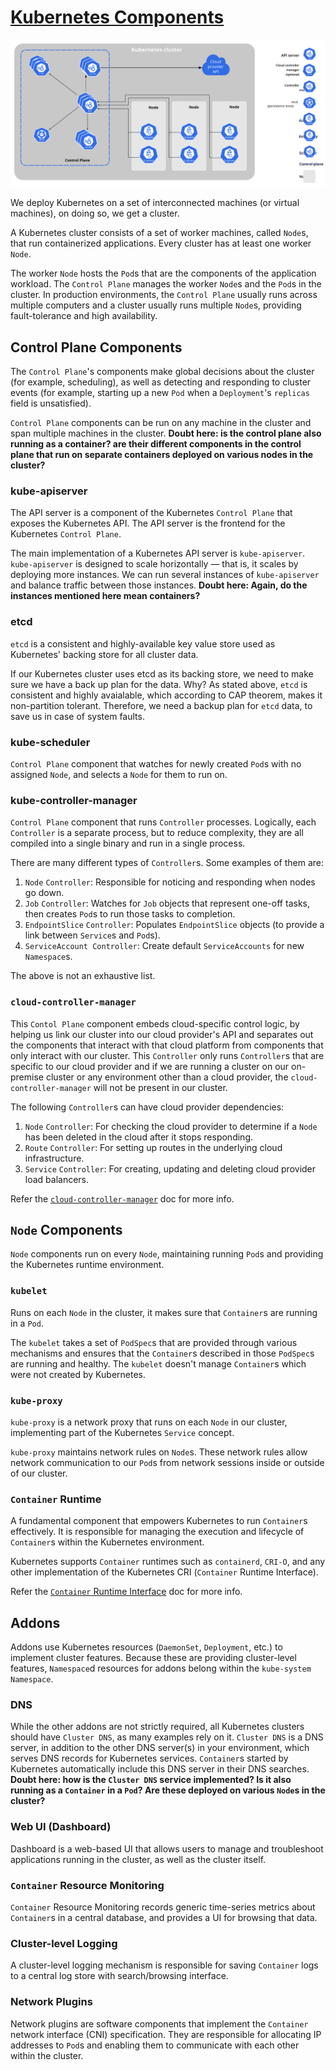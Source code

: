 # [Kubernetes Components](https://kubernetes.io/docs/concepts/overview/components/)

![components-of-kubernetes](images/components-of-kubernetes.svg)

We deploy Kubernetes on a set of interconnected machines (or virtual
machines), on doing so, we get a cluster.

A Kubernetes cluster consists of a set of worker machines, called `Node`s,
that run containerized applications. Every cluster has at least one worker
`Node`.

The worker `Node` hosts the `Pod`s that are the components of the application
workload. The `Control Plane` manages the worker `Node`s and the `Pod`s in the
cluster. In production environments, the `Control Plane` usually runs across
multiple computers and a cluster usually runs multiple `Node`s, providing
fault-tolerance and high availability.

## Control Plane Components

The `Control Plane`'s components make global decisions about the cluster
(for example, scheduling), as well as detecting and responding to cluster
events (for example, starting up a new `Pod` when a `Deployment`'s `replicas`
field is unsatisfied).

`Control Plane` components can be run on any machine in the cluster and span
multiple machines in the cluster. **Doubt here: is the control plane also
running as a container? are their different components in the control plane
that run on separate containers deployed on various nodes in the cluster?**

### kube-apiserver

The API server is a component of the Kubernetes `Control Plane` that exposes
the Kubernetes API. The API server is the frontend for the Kubernetes
`Control Plane`.

The main implementation of a Kubernetes API server is `kube-apiserver`.
`kube-apiserver` is designed to scale horizontally — that is, it scales by
deploying more instances. We can run several instances of `kube-apiserver` and
balance traffic between those instances. **Doubt here: Again, do the
instances mentioned here mean containers?**

### etcd

`etcd` is a consistent and highly-available key value store used as
Kubernetes' backing store for all cluster data.

If our Kubernetes cluster uses etcd as its backing store, we need to make sure
we have a back up plan for the data. Why? As stated above, `etcd` is
consistent and highly avaialable, which according to CAP theorem, makes it
non-partition tolerant. Therefore, we need a backup plan for `etcd` data, to
save us in case of system faults.

### kube-scheduler

`Control Plane` component that watches for newly created `Pod`s with no
assigned `Node`, and selects a `Node` for them to run on.

### kube-controller-manager

`Control Plane` component that runs `Controller` processes. Logically, each
`Controller` is a separate process, but to reduce complexity, they are all
compiled into a single binary and run in a single process.

There are many different types of `Controller`s. Some examples of them are:

1. `Node` `Controller`: Responsible for noticing and responding when nodes go
   down.
2. `Job` `Controller`: Watches for `Job` objects that represent one-off tasks,
   then creates `Pod`s to run those tasks to completion.
3. `EndpointSlice` `Controller`: Populates `EndpointSlice` objects (to provide a
   link between `Service`s and `Pod`s).
4. `ServiceAccount Controller`: Create default `ServiceAccounts` for new
   `Namespace`s.

The above is not an exhaustive list.

### `cloud-controller-manager`

This `Contol Plane` component embeds cloud-specific control logic, by helping
us link our cluster into our cloud provider's API and separates out the
components that interact with that cloud platform from components that only
interact with our cluster. This `Controller` only runs `Controller`s that are
specific to our cloud provider and if we are running a cluster on our
on-premise cluster or any environment other than a cloud provider, the
`cloud-controller-manager` will not be present in our cluster.

The following `Controller`s can have cloud provider dependencies:

1. `Node` `Controller`: For checking the cloud provider to determine if a `Node`
   has been deleted in the cloud after it stops responding.
2. `Route` `Controller`: For setting up routes in the underlying cloud
   infrastructure.
3. `Service` `Controller`: For creating, updating and deleting cloud provider
   load balancers.

Refer the [`cloud-controller-manager`](https://kubernetes.io/docs/concepts/architecture/cloud-controller/)
doc for more info.

## `Node` Components

`Node` components run on every `Node`, maintaining running `Pod`s and providing
the Kubernetes runtime environment.

### `kubelet`

Runs on each `Node` in the cluster, it makes sure that `Container`s are running
in a `Pod`.

The `kubelet` takes a set of `PodSpec`s that are provided through various
mechanisms and ensures that the `Container`s described in those `PodSpec`s are
running and healthy. The `kubelet` doesn't manage `Container`s which were not
created by Kubernetes.

### `kube-proxy`

`kube-proxy` is a network proxy that runs on each `Node` in our cluster,
implementing part of the Kubernetes `Service` concept.

`kube-proxy` maintains network rules on `Node`s. These network rules allow
network communication to our `Pod`s from network sessions inside or outside
of our cluster.

### `Container` Runtime

A fundamental component that empowers Kubernetes to run `Container`s
effectively. It is responsible for managing the execution and lifecycle of
`Container`s within the Kubernetes environment.

Kubernetes supports `Container` runtimes such as `containerd`, `CRI-O`, and any
other implementation of the Kubernetes CRI (`Container` Runtime Interface).

Refer the [`Container` Runtime Interface](https://kubernetes.io/docs/concepts/architecture/cri/)
doc for more info.

## Addons

Addons use Kubernetes resources (`DaemonSet`, `Deployment`, etc.) to implement
cluster features. Because these are providing cluster-level features,
`Namespace`d resources for addons belong within the `kube-system` `Namespace`.

### DNS

While the other addons are not strictly required, all Kubernetes clusters
should have `Cluster DNS`, as many examples rely on it. `Cluster DNS` is a DNS
server, in addition to the other DNS server(s) in your environment, which
serves DNS records for Kubernetes services. `Container`s started by Kubernetes
automatically include this DNS server in their DNS searches.
**Doubt here: how is the `Cluster DNS` service implemented? Is it also running
as a `Container` in a `Pod`? Are these deployed on various `Node`s in the
cluster?**

### Web UI (Dashboard)

Dashboard is a web-based UI that allows users to manage and troubleshoot
applications running in the cluster, as well as the cluster itself.

### `Container` Resource Monitoring

`Container` Resource Monitoring records generic time-series metrics about
`Container`s in a central database, and provides a UI for browsing that data.

### Cluster-level Logging

A cluster-level logging mechanism is responsible for saving `Container` logs to
a central log store with search/browsing interface.

### Network Plugins

Network plugins are software components that implement the `Container` network
interface (CNI) specification. They are responsible for allocating IP
addresses to `Pod`s and enabling them to communicate with each other within the
cluster.
